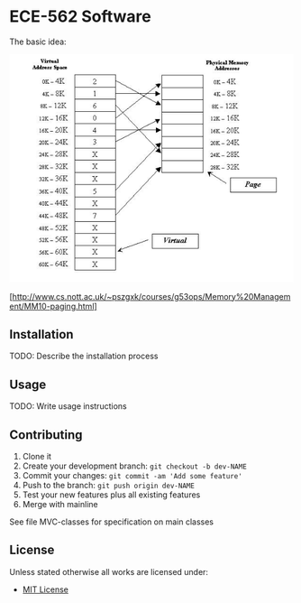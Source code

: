 # ECE-562 Software

The basic idea:

![Image of Page Table](./pagetable.png)

[http://www.cs.nott.ac.uk/~pszgxk/courses/g53ops/Memory%20Management/MM10-paging.html]

## Installation

TODO: Describe the installation process

## Usage

TODO: Write usage instructions

## Contributing

1. Clone it
2. Create your development branch: `git checkout -b dev-NAME`
3. Commit your changes: `git commit -am 'Add some feature'`
4. Push to the branch: `git push origin dev-NAME`
5. Test your new features plus all existing features
6. Merge with mainline

See file MVC-classes for specification on main classes

## License
Unless stated otherwise all works are licensed under:

<ul><li><a href="http://spdx.org/licenses/MIT.html">MIT License</a></li></ul>

<!-- /LICENSE -->
